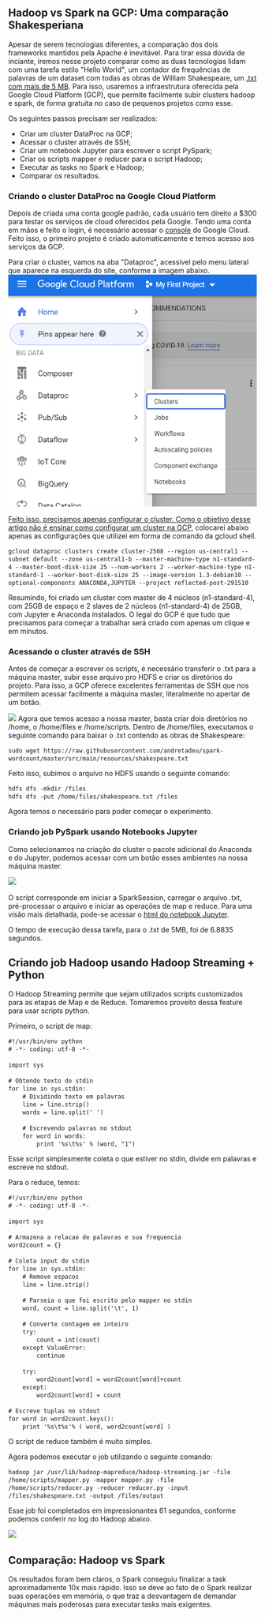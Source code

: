 ## Hadoop vs Spark na GCP: Uma comparação Shakesperiana

Apesar de serem tecnologias diferentes, a comparação dos dois frameworks mantidos pela Apache é inevitável. Para tirar essa dúvida de inciante, iremos nesse projeto comparar como as duas tecnologias lidam com uma tarefa estilo "Hello World", um contador de frequências de palavras de um 
dataset com todas as obras de William Shakespeare, um [.txt com mais de 5 MB](https://www.kaggle.com/kewagbln/shakespeare-word-count-with-spark-python?select=t8.shakespeare.txt). Para isso, usaremos a infraestrutura oferecida pela Google Cloud Platform (GCP), que permite facilmente subir clusters hadoop e spark, de forma gratuita no caso de pequenos projetos como esse.

Os seguintes passos precisam ser realizados:

* Criar um cluster DataProc na GCP;
* Acessar o cluster através de SSH;
* Criar um notebook Jupyter para escrever o script PySpark;
* Criar os scripts mapper e reducer para o script Hadoop;
* Executar as tasks no Spark e Hadoop;
* Comparar os resultados.

### Criando o cluster DataProc na Google Cloud Platform

Depois de criada uma conta google padrão, cada usuário tem direito a $300 para testar os serviços de cloud oferecidos pela Google. Tendo uma conta em mãos e feito o login, é necessário acessar o [console](https://cloud.google.com/cloud-console) do Google Cloud. Feito isso, o primeiro projeto é criado automaticamente e temos acesso aos serviços da GCP.

Para criar o cluster, vamos na aba "Dataproc", acessível pelo menu lateral que aparece na esquerda do site, conforme a imagem abaixo.
<a href="https://imgur.com/xPzYHha">
![](imgs/sc1.png)

Feito isso, precisamos apenas configurar o cluster. Como o objetivo desse artigo não é ensinar [como configurar um cluster na GCP](https://www.youtube.com/watch?v=6DD-vBdJJxk&t=602s&ab_channel=LearningJournal), colocarei abaixo apenas as configurações que utilizei em forma de comando da gcloud shell.

```
gcloud dataproc clusters create cluster-2508 --region us-central1 --subnet default --zone us-central1-b --master-machine-type n1-standard-4 --master-boot-disk-size 25 --num-workers 2 --worker-machine-type n1-standard-1 --worker-boot-disk-size 25 --image-version 1.3-debian10 --optional-components ANACONDA,JUPYTER --project reflected-post-291510

```

Resumindo, foi criado um cluster com master de 4 núcleos (n1-standard-4), com 25GB de espaço e 2 slaves de 2 núcleos (n1-standard-4) de 25GB, com Jupyter e Anaconda instalados.
O legal do GCP é que tudo que precisamos para começar a trabalhar será criado com apenas um clique e em minutos.

### Acessando o cluster através de SSH

Antes de começar a escrever os scripts, é necessário transferir o .txt para a máquina master, subir esse arquivo pro HDFS e criar os diretórios do projeto. Para isso, a GCP oferece excelentes ferramentas de SSH que nos permitem acessar facilmente a máquina master, literalmente no apertar de um botão.

![](https://imgur.com/zjVz84B")
Agora que temos acesso a nossa master, basta criar dois diretórios no /home, o /home/files e /home/scripts. Dentro de /home/files, executamos o seguinte comando para baixar o .txt contendo as obras de Shakespeare:

```
sudo wget https://raw.githubusercontent.com/andretadeu/spark-wordcount/master/src/main/resources/shakespeare.txt

```
Feito isso, subimos o arquivo no HDFS usando o seguinte comando:

```
hdfs dfs -mkdir /files
hdfs dfs -put /home/files/shakespeare.txt /files
```

Agora temos o necessário para poder começar o experimento.

### Criando job PySpark usando Notebooks Jupyter

Como selecionamos na criação do cluster o pacote adicional do Anaconda e do Jupyter, podemos acessar com um botão esses ambientes na nossa máquina master. 

![](https://imgur.com/5UDnkZx)

O script corresponde em iniciar a SparkSession, carregar o arquivo .txt, pré-processar o arquivo e iniciar as operações de map e reduce. Para uma visão mais detalhada, pode-se acessar o [html do notebook Jupyter](https://github.com/matheusferreira195/hadoop-spark-word-counter/blob/main/resources/SparkJob.html).

O tempo de execução dessa tarefa, para o .txt de 5MB, foi de 6.8835 segundos.

## Criando job Hadoop usando Hadoop Streaming + Python

O Hadoop Streaming permite que sejam utilizados scripts customizados para as etapas de Map e de Reduce. Tomaremos proveito dessa feature para usar scripts python.

Primeiro, o script de map:

```
#!/usr/bin/env python
# -*- coding: utf-8 -*-

import sys
 
# Obtendo texto do stdin
for line in sys.stdin:
    # Dividindo texto em palavras
    line = line.strip()
    words = line.split(' ')

    # Escrevendo palavras no stdout
    for word in words: 
        print '%s\t%s' % (word, "1")

```
Esse script simplesmente coleta o que estiver no stdin, divide em palavras e escreve no stdout.

Para o reduce, temos:

```
#!/usr/bin/env python
# -*- coding: utf-8 -*-

import sys
 
# Armazena a relacao de palavras e sua frequencia
word2count = {}
 
# Coleta input do stdin
for line in sys.stdin:
    # Remove espacos
    line = line.strip()

    # Parseia o que foi escrito pelo mapper no stdin
    word, count = line.split('\t', 1)
    
    # Converte contagem em inteiro
    try:
        count = int(count)
    except ValueError:
        continue

    try:
        word2count[word] = word2count[word]+count
    except:
        word2count[word] = count
 
# Escreve tuplas no stdout
for word in word2count.keys():
    print '%s\t%s'% ( word, word2count[word] )
```
O script de reduce também é muito simples.

Agora podemos executar o job utilizando o seguinte comando:

```
hadoop jar /usr/lib/hadoop-mapreduce/hadoop-streaming.jar -file /home/scripts/mapper.py -mapper mapper.py -file /home/scripts/reducer.py -reducer reducer.py -input /files/shakespeare.txt -output /files/output
```
Esse job foi completados em impressionantes 61 segundos, conforme podemos conferir no log do Hadoop abaixo.

![](https://imgur.com/Or4XRIx)


## Comparação: Hadoop vs Spark

Os resultados foram bem claros, o Spark conseguiu finalizar a task aproximadamente 10x mais rápido. Isso se deve ao fato de o Spark realizar suas operações em memória, o que traz a desvantagem de demandar máquinas mais poderosas para executar tasks mais exigentes.
